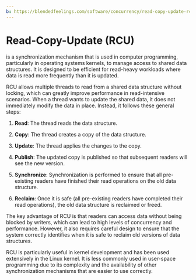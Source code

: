 ```yaml
---
b: https://blendedfeelings.com/software/concurrency/read-copy-update-rcu.md
---
```


# Read-Copy-Update (RCU) 
is a synchronization mechanism that is used in computer programming, particularly in operating systems kernels, to manage access to shared data structures. It is designed to be efficient for read-heavy workloads where data is read more frequently than it is updated.

RCU allows multiple threads to read from a shared data structure without locking, which can greatly improve performance in read-intensive scenarios. When a thread wants to update the shared data, it does not immediately modify the data in place. Instead, it follows these general steps:

1. **Read**: The thread reads the data structure.
   
2. **Copy**: The thread creates a copy of the data structure.

3. **Update**: The thread applies the changes to the copy.

4. **Publish**: The updated copy is published so that subsequent readers will see the new version.

5. **Synchronize**: Synchronization is performed to ensure that all pre-existing readers have finished their read operations on the old data structure.

6. **Reclaim**: Once it is safe (all pre-existing readers have completed their read operations), the old data structure is reclaimed or freed.

The key advantage of RCU is that readers can access data without being blocked by writers, which can lead to high levels of concurrency and performance. However, it also requires careful design to ensure that the system correctly identifies when it is safe to reclaim old versions of data structures.

RCU is particularly useful in kernel development and has been used extensively in the Linux kernel. It is less commonly used in user-space programming due to its complexity and the availability of other synchronization mechanisms that are easier to use correctly.